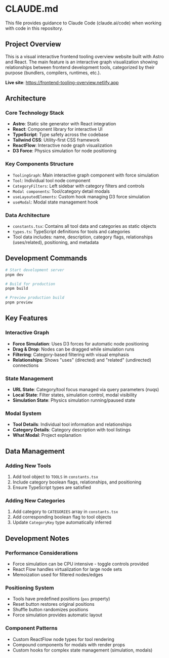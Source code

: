 # CLAUDE.md

This file provides guidance to Claude Code (claude.ai/code) when working with code in this repository.

## Project Overview

This is a visual interactive frontend tooling overview website built with Astro and React. The main feature is an interactive graph visualization showing relationships between frontend development tools, categorized by their purpose (bundlers, compilers, runtimes, etc.).

**Live site**: https://frontend-tooling-overview.netlify.app

## Architecture

### Core Technology Stack

- **Astro**: Static site generator with React integration
- **React**: Component library for interactive UI
- **TypeScript**: Type safety across the codebase
- **Tailwind CSS**: Utility-first CSS framework
- **ReactFlow**: Interactive node graph visualization
- **D3 Force**: Physics simulation for node positioning

### Key Components Structure

- `ToolingGraph`: Main interactive graph component with force simulation
- `Tool`: Individual tool node component
- `CategoryFilters`: Left sidebar with category filters and controls
- `Modal components`: Tool/category detail modals
- `useLayoutedElements`: Custom hook managing D3 force simulation
- `useModal`: Modal state management hook

### Data Architecture

- `constants.tsx`: Contains all tool data and categories as static objects
- `types.ts`: TypeScript definitions for tools and categories
- Tool data includes: name, description, category flags, relationships (uses/related), positioning, and metadata

## Development Commands

```bash
# Start development server
pnpm dev

# Build for production
pnpm build

# Preview production build
pnpm preview
```

## Key Features

### Interactive Graph

- **Force Simulation**: Uses D3 forces for automatic node positioning
- **Drag & Drop**: Nodes can be dragged while simulation runs
- **Filtering**: Category-based filtering with visual emphasis
- **Relationships**: Shows "uses" (directed) and "related" (undirected) connections

### State Management

- **URL State**: Category/tool focus managed via query parameters (nuqs)
- **Local State**: Filter states, simulation control, modal visibility
- **Simulation State**: Physics simulation running/paused state

### Modal System

- **Tool Details**: Individual tool information and relationships
- **Category Details**: Category description with tool listings
- **What Modal**: Project explanation

## Data Management

### Adding New Tools

1. Add tool object to `TOOLS` in `constants.tsx`
2. Include category boolean flags, relationships, and positioning
3. Ensure TypeScript types are satisfied

### Adding New Categories

1. Add category to `CATEGORIES` array in `constants.tsx`
2. Add corresponding boolean flag to tool objects
3. Update `CategoryKey` type automatically inferred

## Development Notes

### Performance Considerations

- Force simulation can be CPU intensive - toggle controls provided
- React Flow handles virtualization for large node sets
- Memoization used for filtered nodes/edges

### Positioning System

- Tools have predefined positions (`pos` property)
- Reset button restores original positions
- Shuffle button randomizes positions
- Force simulation provides automatic layout

### Component Patterns

- Custom ReactFlow node types for tool rendering
- Compound components for modals with render props
- Custom hooks for complex state management (simulation, modals)